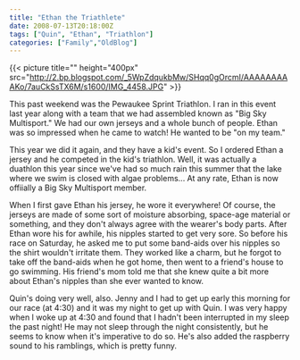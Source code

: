 ```yaml
---
title: "Ethan the Triathlete"
date: 2008-07-13T20:18:00Z
tags: ["Quin", "Ethan", "Triathlon"]
categories: ["Family","OldBlog"]
---
```


{{< picture title="" height="400px" src="http://2.bp.blogspot.com/_5WpZdqukbMw/SHqq0gOrcmI/AAAAAAAAAKo/7auCkSsTX6M/s1600/IMG_4458.JPG" >}}

This past weekend was the Pewaukee Sprint Triathlon.  I ran in this event last year along with a team that we had assembled known as "Big Sky Multisport."  We had our own jerseys and a whole bunch of people.  Ethan was so impressed when he came to watch!  He wanted to be "on my team."

This year we did it again, and they have a kid's event.  So I ordered Ethan a jersey and he competed in the kid's triathlon.  Well, it was actually a duathlon this year since we've had so much rain this summer that the lake where we swim is closed with algae problems...  At any rate, Ethan is now offiially a Big Sky Multisport member.

When I first gave Ethan his jersey, he wore it everywhere!  Of course, the jerseys are made of some sort of moisture absorbing, space-age material or something, and they don't always agree with the wearer's body parts.  After Ethan wore his for awhile, his nipples started to get very sore.  So before his race on Saturday, he asked me to put some band-aids over his nipples so the shirt wouldn't irritate them.  They worked like a charm, but he forgot to take off the band-aids when he got home, then went to a friend's house to go swimming.  His friend's mom told me that she knew quite a bit more about Ethan's nipples than she ever wanted to know.

Quin's doing very well, also.  Jenny and I had to get up early this morning for our race (at 4:30) and it was my night to get up with Quin.  I was very happy when I woke up at 4:30 and found that I hadn't been interrupted in my sleep the past night!  He may not sleep through the night consistently, but he seems to know when it's imperative to do so.  He's also added the raspberry sound to his ramblings, which is pretty funny.
